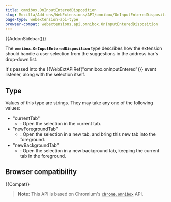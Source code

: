 ```yaml
---
title: omnibox.OnInputEnteredDisposition
slug: Mozilla/Add-ons/WebExtensions/API/omnibox/OnInputEnteredDisposition
page-type: webextension-api-type
browser-compat: webextensions.api.omnibox.OnInputEnteredDisposition
---
```


{{AddonSidebar()}}

The **`omnibox.OnInputEnteredDisposition`** type describes how the extension should handle a user selection from the suggestions in the address bar's drop-down list.

It's passed into the {{WebExtAPIRef("omnibox.onInputEntered")}} event listener, along with the selection itself.

## Type

Values of this type are strings. They may take any one of the following values:

- "currentTab"
  - : Open the selection in the current tab.
- "newForegroundTab"
  - : Open the selection in a new tab, and bring this new tab into the foreground.
- "newBackgroundTab"
  - : Open the selection in a new background tab, keeping the current tab in the foreground.

## Browser compatibility

{{Compat}}

> **Note:** This API is based on Chromium's [`chrome.omnibox`](https://developer.chrome.com/docs/extensions/reference/omnibox/) API.
